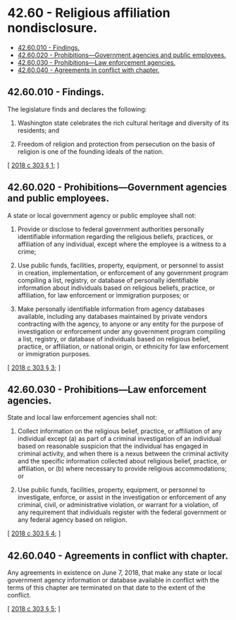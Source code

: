 # 42.60 - Religious affiliation nondisclosure.
* [42.60.010 - Findings.](#4260010---findings)
* [42.60.020 - Prohibitions—Government agencies and public employees.](#4260020---prohibitionsgovernment-agencies-and-public-employees)
* [42.60.030 - Prohibitions—Law enforcement agencies.](#4260030---prohibitionslaw-enforcement-agencies)
* [42.60.040 - Agreements in conflict with chapter.](#4260040---agreements-in-conflict-with-chapter)
## 42.60.010 - Findings.
The legislature finds and declares the following:

1. Washington state celebrates the rich cultural heritage and diversity of its residents; and

2. Freedom of religion and protection from persecution on the basis of religion is one of the founding ideals of the nation.

\[ [2018 c 303 § 1](https://lawfilesext.leg.wa.gov/biennium/2017-18/Pdf/Bills/Session%20Laws/House/2097.SL.pdf?cite=2018%20c%20303%20§%201); \]

## 42.60.020 - Prohibitions—Government agencies and public employees.
A state or local government agency or public employee shall not:

1. Provide or disclose to federal government authorities personally identifiable information regarding the religious beliefs, practices, or affiliation of any individual, except where the employee is a witness to a crime;

2. Use public funds, facilities, property, equipment, or personnel to assist in creation, implementation, or enforcement of any government program compiling a list, registry, or database of personally identifiable information about individuals based on religious beliefs, practice, or affiliation, for law enforcement or immigration purposes; or

3. Make personally identifiable information from agency databases available, including any databases maintained by private vendors contracting with the agency, to anyone or any entity for the purpose of investigation or enforcement under any government program compiling a list, registry, or database of individuals based on religious belief, practice, or affiliation, or national origin, or ethnicity for law enforcement or immigration purposes.

\[ [2018 c 303 § 3](https://lawfilesext.leg.wa.gov/biennium/2017-18/Pdf/Bills/Session%20Laws/House/2097.SL.pdf?cite=2018%20c%20303%20§%203); \]

## 42.60.030 - Prohibitions—Law enforcement agencies.
State and local law enforcement agencies shall not:

1. Collect information on the religious belief, practice, or affiliation of any individual except (a) as part of a criminal investigation of an individual based on reasonable suspicion that the individual has engaged in criminal activity, and when there is a nexus between the criminal activity and the specific information collected about religious belief, practice, or affiliation, or (b) where necessary to provide religious accommodations; or

2. Use public funds, facilities, property, equipment, or personnel to investigate, enforce, or assist in the investigation or enforcement of any criminal, civil, or administrative violation, or warrant for a violation, of any requirement that individuals register with the federal government or any federal agency based on religion.

\[ [2018 c 303 § 4](https://lawfilesext.leg.wa.gov/biennium/2017-18/Pdf/Bills/Session%20Laws/House/2097.SL.pdf?cite=2018%20c%20303%20§%204); \]

## 42.60.040 - Agreements in conflict with chapter.
Any agreements in existence on June 7, 2018, that make any state or local government agency information or database available in conflict with the terms of this chapter are terminated on that date to the extent of the conflict.

\[ [2018 c 303 § 5](https://lawfilesext.leg.wa.gov/biennium/2017-18/Pdf/Bills/Session%20Laws/House/2097.SL.pdf?cite=2018%20c%20303%20§%205); \]

